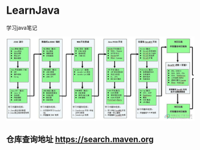 # LearnJava
学习java笔记
 
 ![image](https://github.com/LaiHouWen/LearnJava/blob/master/img/1111111.jpg)


## 仓库查询地址 https://search.maven.org

